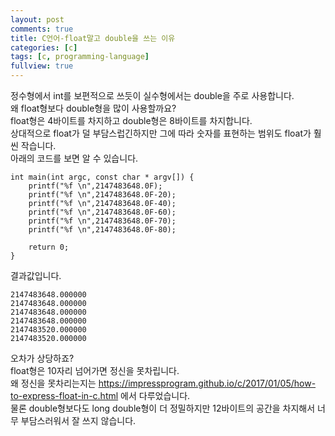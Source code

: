 ```yaml
---
layout: post
comments: true
title: C언어-float말고 double을 쓰는 이유
categories: [c]
tags: [c, programming-language]
fullview: true
---
```

정수형에서 int를 보편적으로 쓰듯이 실수형에서는 double을 주로 사용합니다.  
왜 float형보다 double형을 많이 사용할까요?  
float형은 4바이트를 차지하고 double형은 8바이트를 차지합니다.  
상대적으로 float가 덜 부담스럽긴하지만 그에 따라 숫자를 표현하는 범위도 float가 훨씬 작습니다.  
아래의 코드를 보면 알 수 있습니다.  
```
int main(int argc, const char * argv[]) {
    printf("%f \n",2147483648.0F);
    printf("%f \n",2147483648.0F-20);
    printf("%f \n",2147483648.0F-40);
    printf("%f \n",2147483648.0F-60);
    printf("%f \n",2147483648.0F-70);
    printf("%f \n",2147483648.0F-80);

    return 0;
}
```
결과값입니다.  
```결과값
2147483648.000000
2147483648.000000
2147483648.000000
2147483648.000000
2147483520.000000
2147483520.000000
```

오차가 상당하죠?  
float형은 10자리 넘어가면 정신을 못차립니다.  
왜 정신을 못차리는지는 https://impressprogram.github.io/c/2017/01/05/how-to-express-float-in-c.html 에서 다루었습니다.  
물론 double형보다도 long double형이 더 정밀하지만 12바이트의 공간을 차지해서 너무 부담스러워서 잘 쓰지 않습니다.  

